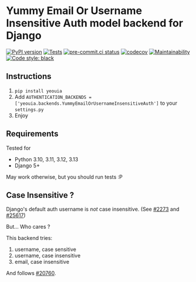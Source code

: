 # Yummy Email Or Username Insensitive Auth model backend for Django

[![PyPI version](https://badge.fury.io/py/yeouia.svg)](https://pypi.org/project/yeouia)
[![Tests](https://github.com/nim65s/django-YummyEmailOrUsernameInsensitiveAuth/actions/workflows/test.yml/badge.svg)](https://github.com/nim65s/django-YummyEmailOrUsernameInsensitiveAuth/actions/workflows/test.yml)
[![pre-commit.ci status](https://results.pre-commit.ci/badge/github/nim65s/django-YummyEmailOrUsernameInsensitiveAuth/main.svg)](https://results.pre-commit.ci/latest/github/nim65s/django-YummyEmailOrUsernameInsensitiveAuth/main)
[![codecov](https://codecov.io/gh/nim65s/django-YummyEmailOrUsernameInsensitiveAuth/branch/main/graph/badge.svg?token=APCEYTJRV3)](https://codecov.io/gh/nim65s/django-YummyEmailOrUsernameInsensitiveAuth)
[![Maintainability](https://api.codeclimate.com/v1/badges/6737a84239590ddc0d1e/maintainability)](https://codeclimate.com/github/nim65s/django-YummyEmailOrUsernameInsensitiveAuth/maintainability)
[![Code style: black](https://img.shields.io/badge/code%20style-black-000000.svg)](https://github.com/psf/black)

## Instructions

1. `pip install yeouia`
2. Add `AUTHENTICATION_BACKENDS = ['yeouia.backends.YummyEmailOrUsernameInsensitiveAuth']` to your `settings.py`
3. Enjoy

## Requirements

Tested for

* Python 3.10, 3.11, 3.12, 3.13
* Django 5+

May work otherwise, but you should run tests :P

## Case Insensitive ?

Django's default auth username is *not* case insensitive.
(See [#2273](https://code.djangoproject.com/ticket/2273) and [#25617](https://code.djangoproject.com/ticket/25617))

But… Who cares ?

This backend tries:

1. username, case sensitive
2. username, case insensitive
3. email, case insensitive

And follows [#20760](https://code.djangoproject.com/ticket/20760).

